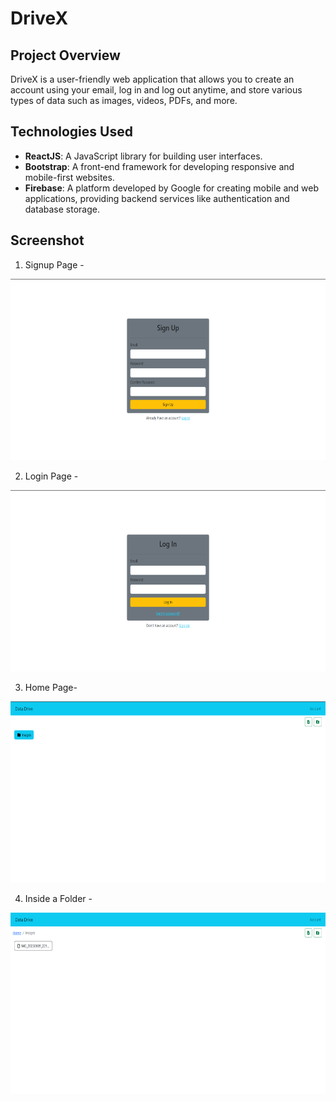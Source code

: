 # DriveX

## Project Overview
DriveX is a user-friendly web application that allows you to create an account using your email, log in and log out anytime, and store various types of data such as images, videos, PDFs, and more. 

## Technologies Used
- **ReactJS**: A JavaScript library for building user interfaces.
- **Bootstrap**: A front-end framework for developing responsive and mobile-first websites.
- **Firebase**: A platform developed by Google for creating mobile and web applications, providing backend services like authentication and 
  database storage.

## Screenshot
1) Signup Page -
<img src="assets/1.png" height=290px> 

2) Login Page -
<img src="assets/2.png" height=290px>

3) Home Page-
<img src="assets/3.png" height=290px>

4) Inside a Folder -
<img src="assets/4.png" height=290px>



